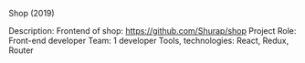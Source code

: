 Shop (2019)

Description: Frontend of shop: https://github.com/Shurap/shop 
Project Role: Front-end developer 
Team: 1 developer 
Tools, technologies: React, Redux, Router